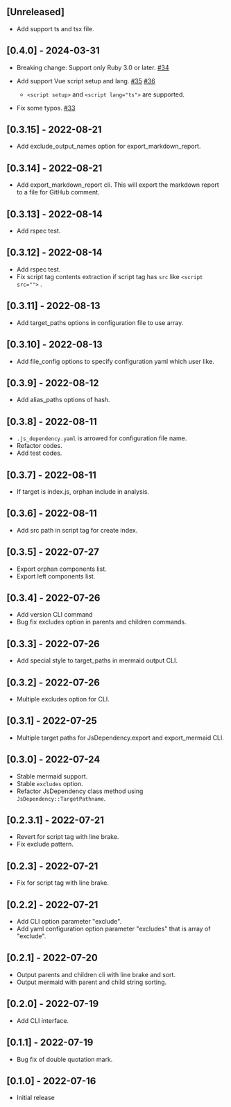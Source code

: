 ## [Unreleased]

- Add support ts and tsx file.

## [0.4.0] - 2024-03-31

- Breaking change: Support only Ruby 3.0 or later. [#34](https://github.com/junara/js_dependency/pull/34)

- Add support Vue script setup and lang. [#35](https://github.com/junara/js_dependency/pull/35) [#36](https://github.com/junara/js_dependency/pull/36)
  - `<script setup>` and `<script lang="ts">` are supported.

- Fix some typos. [#33](https://github.com/junara/js_dependency/pull/33)

## [0.3.15] - 2022-08-21

- Add exclude_output_names option for export_markdown_report.

## [0.3.14] - 2022-08-21

- Add export_markdown_report cli. This will export the markdown report to a file for GitHub comment.

## [0.3.13] - 2022-08-14

- Add rspec test.

## [0.3.12] - 2022-08-14

- Add rspec test.
- Fix script tag contents extraction if script tag has `src` like `<script src="">` .

## [0.3.11] - 2022-08-13

- Add target_paths options in configuration file to use array.

## [0.3.10] - 2022-08-13

- Add file_config options to specify configuration yaml which user like.

## [0.3.9] - 2022-08-12

- Add alias_paths options of hash.

## [0.3.8] - 2022-08-11

- `.js_dependency.yaml` is arrowed for configuration file name.
- Refactor codes.
- Add test codes.

## [0.3.7] - 2022-08-11

- If target is index.js, orphan include in analysis.

## [0.3.6] - 2022-08-11

- Add src path in script tag for create index.

## [0.3.5] - 2022-07-27

- Export orphan components list.
- Export left components list.

## [0.3.4] - 2022-07-26

- Add version CLI command
- Bug fix excludes option in parents and children commands.

## [0.3.3] - 2022-07-26

- Add special style to target_paths in mermaid output CLI.

## [0.3.2] - 2022-07-26

- Multiple excludes option for CLI.

## [0.3.1] - 2022-07-25

- Multiple target paths for JsDependency.export and export_mermaid CLI.

## [0.3.0] - 2022-07-24

- Stable mermaid support.
- Stable `excludes` option.
- Refactor JsDependency class method using `JsDependency::TargetPathname`.

## [0.2.3.1] - 2022-07-21

- Revert for script tag with line brake.
- Fix exclude pattern.

## [0.2.3] - 2022-07-21

- Fix for script tag with line brake.

## [0.2.2] - 2022-07-21

- Add CLI option parameter "exclude".
- Add yaml configuration option parameter "excludes" that is array of "exclude".

## [0.2.1] - 2022-07-20

- Output parents and children cli with line brake and sort.
- Output mermaid with parent and child string sorting.

## [0.2.0] - 2022-07-19

- Add CLI interface.

## [0.1.1] - 2022-07-19

- Bug fix of double quotation mark.

## [0.1.0] - 2022-07-16

- Initial release
